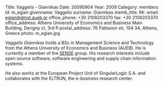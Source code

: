 Title: Vaggelis - Giannikas
Date: 20090904
Year: 2009
Category: members 
Id: m_egian
givenname: Vaggelis
surname: Giannikas
memb_title: Mr.
email: egian@dmst.aueb.gr
office_phone: +30 2108203370
fax: +30 2108203370
office_address: Athens University of Economics and Business Main Building, Derigny ct, 3rd fl 
postal_address: 76 Patission str, 104 34, Athens, Greece 
photo: m_egian.jpg

_Vaggelis Giannikas_ holds a BSc in Management Science and Technology from the Athens University of Economics and Business (AUEB). He is currently a member of the [SENSE](../groups/g_sense-details.html) group. His research interests include open source software, software engineering and supply chain information systems.

He also works at the European Project Unit of SingularLogic S.A. and collaborates with the ELTRUN, the e-business research center.
